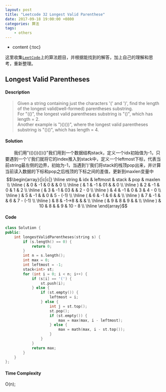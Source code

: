 ```yaml
---
layout: post
title: "Leetcode 32 Longest Valid Parenthese"
date: 2017-09-18 19:00:00 +0800 
categories: 算法
tags: 
    - others
---
```

* content
{:toc}

这里收集[`LeetCode`](https://leetcode.com)上的算法题目，并根据能找到的解答，加上自己的理解和思考，重新整理。

<!-- more -->

## Longest Valid Parentheses

#### Description

>Given a string containing just the characters '(' and ')', find the length of the longest valid(well-formed) parentheses substring.  
For "(()", the longest valid parentheses substring is "()", which has length = 2.  
Another example is ")()())", where the longest valid parentheses substring is "()()", which has length = 4. 

#### Solution

&emsp;&emsp;我们用"(()())())()"我们用到一个数据结构stack，定义一个idx初始值为-1，只要遇到一个'('我们就将它的index推入到stack中，定义一个leftmost下标，代表当前string最左侧的边界，初始为-1，当遇到')'我们将stack的栈顶pop出来，并计算当前读入数据的下标和pop之后栈顶的下标之间的差值，更新到maxlen变量中  
$$\begin{array}{|c|c|}
\hline
string & idx & leftmost & stack & pop & maxlen \\
\hline
( & 0 & -1 & 0 & & 0 \\
\hline 
( & 1 & -1 & 01 & & 0 \\
\hline 
) & 2 & -1 & 0 & 1 & 2 \\ 
\hline 
( & 3 & -1 & 03 & & 2 - 0 \\
\hline
) & 4 & -1 & 0 & 3 & 4 - 0 \\
\hline
) & 5 & -1 & & 0 & 5 - (-1) \\
\hline 
( & 6 & -1 & 6 & & \\
\hline 
) & 7 & -1 & & 6 & 7 - (-1) \\
\hline
) & 8 & -1->8 & & & \\
\hline
( & 9 & 8 & 9 & & \\
\hline
) & 10 & 8 & & 9 & 10 - 8 \\
\hline
\end{array}$$


#### Code

```cpp
class Solution {
public:
    int longestValidParentheses(string s) {
        if (s.length() == 0) {
            return 0;
        }
        int n = s.length();
        int max = 0;
        int leftmost = -1;
        stack<int> st;
        for (int i = 0; i < n; i++) {
            if (s[i] == '(') {
                st.push(i);
            } else {
                if (st.empty()) {
                    leftmost = i;
                } else {
                    int j = st.top();
                    st.pop();
                    if (st.empty()) {
                        max = max(max, i - leftmost);
                    } else {
                        max = math(max, i - st.top());
                    }
                }
            }
            return max;
        }
    }
};
```


#### Time Complexity

O(n);